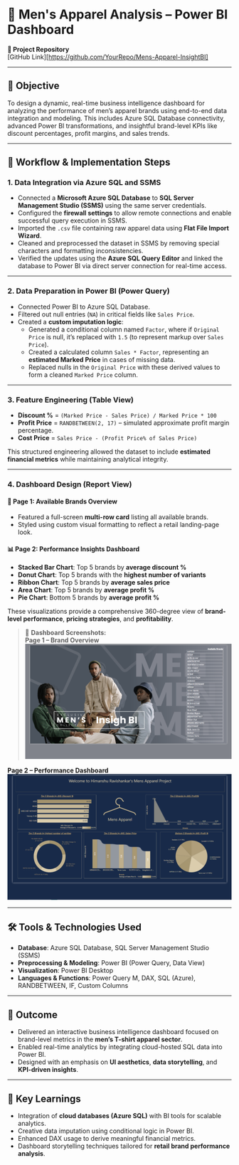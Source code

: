 
# 👕 Men's Apparel Analysis – Power BI Dashboard

**🔗 Project Repository**  
[GitHub Link][https://github.com/YourRepo/Mens-Apparel-InsightBI]

---

## 🎯 Objective

To design a dynamic, real-time business intelligence dashboard for analyzing the performance of men’s apparel brands using end-to-end data integration and modeling. This includes Azure SQL Database connectivity, advanced Power BI transformations, and insightful brand-level KPIs like discount percentages, profit margins, and sales trends.

---

## 🔄 Workflow & Implementation Steps

### 1. **Data Integration via Azure SQL and SSMS**

- Connected a **Microsoft Azure SQL Database** to **SQL Server Management Studio (SSMS)** using the same server credentials.
- Configured the **firewall settings** to allow remote connections and enable successful query execution in SSMS.
- Imported the `.csv` file containing raw apparel data using **Flat File Import Wizard**.
- Cleaned and preprocessed the dataset in SSMS by removing special characters and formatting inconsistencies.
- Verified the updates using the **Azure SQL Query Editor** and linked the database to Power BI via direct server connection for real-time access.

---

### 2. **Data Preparation in Power BI (Power Query)**

- Connected Power BI to Azure SQL Database.
- Filtered out null entries (`NA`) in critical fields like `Sales Price`.
- Created a **custom imputation logic**:
  - Generated a conditional column named `Factor`, where if `Original Price` is null, it’s replaced with `1.5` (to represent markup over `Sales Price`).
  - Created a calculated column `Sales * Factor`, representing an **estimated Marked Price** in cases of missing data.
  - Replaced nulls in the `Original Price` with these derived values to form a cleaned `Marked Price` column.

---

### 3. **Feature Engineering (Table View)**

- **Discount %** = `(Marked Price - Sales Price) / Marked Price * 100`
- **Profit Price** = `RANDBETWEEN(2, 17)` – simulated approximate profit margin percentage.
- **Cost Price** = `Sales Price - (Profit Price% of Sales Price)`

This structured engineering allowed the dataset to include **estimated financial metrics** while maintaining analytical integrity.

---

### 4. **Dashboard Design (Report View)**

#### 🧾 Page 1: **Available Brands Overview**
- Featured a full-screen **multi-row card** listing all available brands.
- Styled using custom visual formatting to reflect a retail landing-page look.

#### 📊 Page 2: **Performance Insights Dashboard**
- **Stacked Bar Chart**: Top 5 brands by **average discount %**
- **Donut Chart**: Top 5 brands with the **highest number of variants**
- **Ribbon Chart**: Top 5 brands by **average sales price**
- **Area Chart**: Top 5 brands by **average profit %**
- **Pie Chart**: Bottom 5 brands by **average profit %**

These visualizations provide a comprehensive 360-degree view of **brand-level performance**, **pricing strategies**, and **profitability**.

> 📸 **Dashboard Screenshots:**  
**Page 1 – Brand Overview**  
![Report Page 1](Report%20Page%201.png)

**Page 2 – Performance Dashboard**  
![Report Page 2](Report%20Page%202.png)

---

## 🛠️ Tools & Technologies Used

- **Database**: Azure SQL Database, SQL Server Management Studio (SSMS)
- **Preprocessing & Modeling**: Power BI (Power Query, Data View)
- **Visualization**: Power BI Desktop
- **Languages & Functions**: Power Query M, DAX, SQL (Azure), RANDBETWEEN, IF, Custom Columns

---

## 🌟 Outcome

- Delivered an interactive business intelligence dashboard focused on brand-level metrics in the **men’s T-shirt apparel sector**.
- Enabled real-time analytics by integrating cloud-hosted SQL data into Power BI.
- Designed with an emphasis on **UI aesthetics**, **data storytelling**, and **KPI-driven insights**.

---

## 🧠 Key Learnings

- Integration of **cloud databases (Azure SQL)** with BI tools for scalable analytics.
- Creative data imputation using conditional logic in Power BI.
- Enhanced DAX usage to derive meaningful financial metrics.
- Dashboard storytelling techniques tailored for **retail brand performance analysis**.
